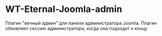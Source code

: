 # WT-Eternal-Joomla-admin
Плагин "вечный админ" для панели администратора Joomla. Плагин обновляет сессию администратора, когда она подходит к концу
